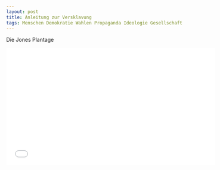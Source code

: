 ```yaml
---
layout: post
title: Anleitung zur Versklavung
tags: Menschen Demokratie Wahlen Propaganda Ideologie Gesellschaft
---
```

Die Jones Plantage

<iframe width="560" height="315" src="//www.youtube.com/embed/cdYqxZnXv_Q" frameborder="0" allowfullscreen></iframe>
 
